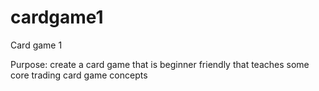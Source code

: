 # cardgame1
Card game 1

Purpose: create a card game that is beginner friendly that teaches some core trading card game concepts
